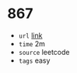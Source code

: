 # 867
- `url` [link](https://leetcode.com/problems/transpose-matrix/description/?envType=daily-question&envId=2023-12-10)
- `time` 2m 
- `source` leetcode
- `tags` easy

